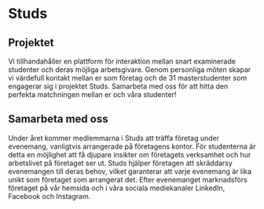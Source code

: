 # Studs
## Projektet
Vi tillhandahåller en plattform för interaktion mellan snart examinerade studenter och deras möjliga arbetsgivare. Genom personliga möten skapar vi värdefull kontakt mellan er som företag och de 31 masterstudenter som engagerar sig i projektet Studs. Samarbeta med oss för att hitta den perfekta matchningen mellan er och våra studenter! 

## Samarbeta med oss
Under året kommer medlemmarna i Studs att träffa företag under evenemang, vanligtvis arrangerade på företagens kontor. För studenterna är detta en möjlighet att få djupare insikter om företagets verksamhet och hur arbetslivet på företaget ser ut. Studs hjälper företagen att skräddarsy evenemangen till deras behov, vilket garanterar att varje evenemang är lika unikt som företaget som arrangerat det. Efter evenemanget marknadsförs företaget på vår hemsida och i våra sociala mediekanaler LinkedIn, Facebook och Instagram.
